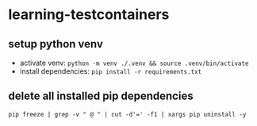 # learning-testcontainers

## setup python venv
* activate venv: `python -m venv ./.venv && source .venv/bin/activate`
* install dependencies: `pip install -r requirements.txt`

## delete all installed pip dependencies
`pip freeze | grep -v " @ " | cut -d'=' -f1 | xargs pip uninstall -y`